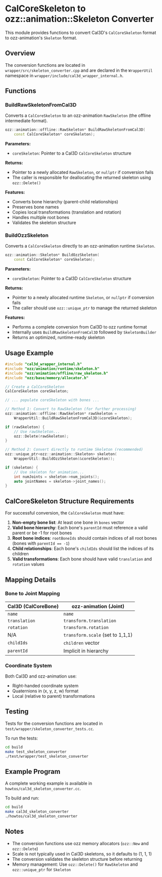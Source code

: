 # CalCoreSkeleton to ozz::animation::Skeleton Converter

This module provides functions to convert Cal3D's `CalCoreSkeleton` format to ozz-animation's `Skeleton` format.

## Overview

The conversion functions are located in `wrapper/src/skeleton_converter.cpp` and are declared in the `WrapperUtil` namespace in `wrapper/include/cal3d_wrapper_internal.h`.

## Functions

### BuildRawSkeletonFromCal3D

Converts a `CalCoreSkeleton` to an ozz-animation `RawSkeleton` (the offline intermediate format).

```cpp
ozz::animation::offline::RawSkeleton* BuildRawSkeletonFromCal3D(
    const CalCoreSkeleton* coreSkeleton);
```

**Parameters:**
- `coreSkeleton`: Pointer to a Cal3D `CalCoreSkeleton` structure

**Returns:**
- Pointer to a newly allocated `RawSkeleton`, or `nullptr` if conversion fails
- The caller is responsible for deallocating the returned skeleton using `ozz::Delete()`

**Features:**
- Converts bone hierarchy (parent-child relationships)
- Preserves bone names
- Copies local transformations (translation and rotation)
- Handles multiple root bones
- Validates the skeleton structure

### BuildOzzSkeleton

Converts a `CalCoreSkeleton` directly to an ozz-animation runtime `Skeleton`.

```cpp
ozz::animation::Skeleton* BuildOzzSkeleton(
    const CalCoreSkeleton* coreSkeleton);
```

**Parameters:**
- `coreSkeleton`: Pointer to a Cal3D `CalCoreSkeleton` structure

**Returns:**
- Pointer to a newly allocated runtime `Skeleton`, or `nullptr` if conversion fails
- The caller should use `ozz::unique_ptr` to manage the returned skeleton

**Features:**
- Performs a complete conversion from Cal3D to ozz runtime format
- Internally uses `BuildRawSkeletonFromCal3D` followed by `SkeletonBuilder`
- Returns an optimized, runtime-ready skeleton

## Usage Example

```cpp
#include "cal3d_wrapper_internal.h"
#include "ozz/animation/runtime/skeleton.h"
#include "ozz/animation/offline/raw_skeleton.h"
#include "ozz/base/memory/allocator.h"

// Create a CalCoreSkeleton
CalCoreSkeleton coreSkeleton;

// ... populate coreSkeleton with bones ...

// Method 1: Convert to RawSkeleton (for further processing)
ozz::animation::offline::RawSkeleton* rawSkeleton = 
    WrapperUtil::BuildRawSkeletonFromCal3D(&coreSkeleton);

if (rawSkeleton) {
    // Use rawSkeleton...
    ozz::Delete(rawSkeleton);
}

// Method 2: Convert directly to runtime Skeleton (recommended)
ozz::unique_ptr<ozz::animation::Skeleton> skeleton(
    WrapperUtil::BuildOzzSkeleton(&coreSkeleton));

if (skeleton) {
    // Use skeleton for animation...
    int numJoints = skeleton->num_joints();
    auto jointNames = skeleton->joint_names();
}
```

## CalCoreSkeleton Structure Requirements

For successful conversion, the `CalCoreSkeleton` must have:

1. **Non-empty bone list**: At least one bone in `bones` vector
2. **Valid bone hierarchy**: Each bone's `parentId` must reference a valid parent or be -1 for root bones
3. **Root bone indices**: `rootBoneIds` should contain indices of all root bones (bones with `parentId == -1`)
4. **Child relationships**: Each bone's `childIds` should list the indices of its children
5. **Valid transformations**: Each bone should have valid `translation` and `rotation` values

## Mapping Details

### Bone to Joint Mapping

| Cal3D (CalCoreBone) | ozz-animation (Joint) |
|---------------------|----------------------|
| `name` | `name` |
| `translation` | `transform.translation` |
| `rotation` | `transform.rotation` |
| N/A | `transform.scale` (set to 1,1,1) |
| `childIds` | `children` vector |
| `parentId` | Implicit in hierarchy |

### Coordinate System

Both Cal3D and ozz-animation use:
- Right-handed coordinate system
- Quaternions in (x, y, z, w) format
- Local (relative to parent) transformations

## Testing

Tests for the conversion functions are located in `test/wrapper/skeleton_converter_tests.cc`.

To run the tests:
```bash
cd build
make test_skeleton_converter
./test/wrapper/test_skeleton_converter
```

## Example Program

A complete working example is available in `howtos/cal3d_skeleton_converter.cc`.

To build and run:
```bash
cd build
make cal3d_skeleton_converter
./howtos/cal3d_skeleton_converter
```

## Notes

- The conversion functions use ozz memory allocators (`ozz::New` and `ozz::Delete`)
- Scale is not typically used in Cal3D skeletons, so it defaults to (1, 1, 1)
- The conversion validates the skeleton structure before returning
- Memory management: Use `ozz::Delete()` for `RawSkeleton` and `ozz::unique_ptr` for `Skeleton`
